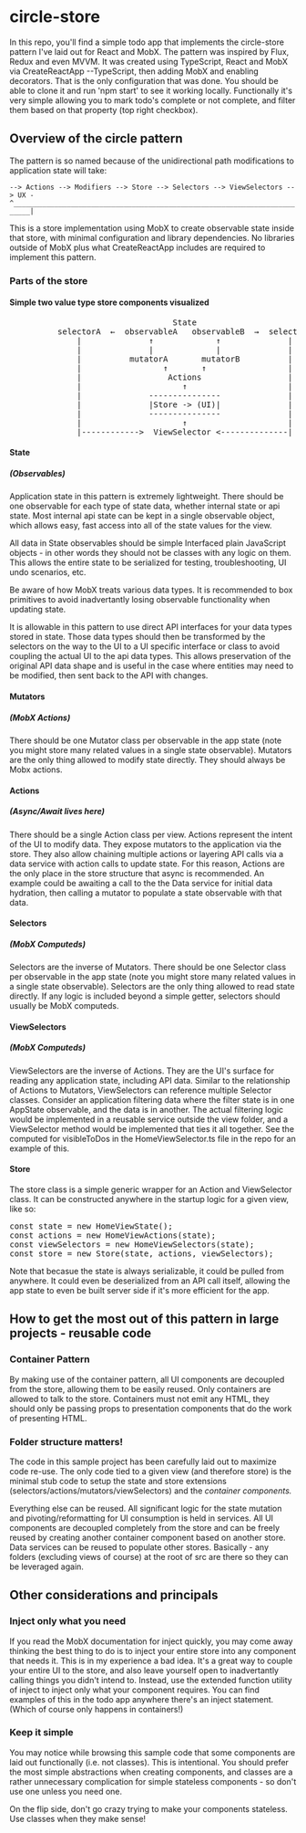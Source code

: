 # circle-store
In this repo, you'll find a simple todo app that implements the circle-store pattern I've laid out for React and MobX.  The pattern was inspired by Flux, Redux and even MVVM.  It was created using TypeScript, React and MobX via CreateReactApp --TypeScript, then adding MobX and enabling decorators.  That is the only configuration that was done. You should be able to clone it and run 'npm start' to see it working locally.  Functionally it's very simple allowing you to mark todo's complete or not complete, and filter them based on that property (top right checkbox).

## Overview of the circle pattern
The pattern is so named because of the unidirectional path modifications to application state will take:

`--> Actions --> Modifiers --> Store --> Selectors --> ViewSelectors --> UX -`
`^__________________________________________________________________________|`

This is a store implementation using MobX to create observable state inside that store, with minimal configuration and library dependencies. No libraries outside of MobX plus what CreateReactApp includes are required to implement this pattern.

### Parts of the store

#### Simple two value type store components visualized

<pre>
                                  State                                
          selectorA  ←  observableA   observableB  →  selectorB        
              |              ↑             ↑              |            
              |              |             |              |
              |          mutatorA       mutatorB          |
              |                 ↑       ↑                 |
              |                  Actions                  |
              |                     ↑                     |
              |              ---------------              |
              |              |Store -> (UI)|              |
              |              ---------------              |
              |                     ↑                     |
              |------------>  ViewSelector <--------------|
</pre>

#### State
##### (Observables)
Application state in this pattern is extremely lightweight.  There should be one observable for each type of state data, whether internal state or api state.  Most internal api state can be kept in a single observable object, which allows easy, fast access into all of the state values for the view.

All data in State observables should be simple Interfaced plain JavaScript objects - in other words they should not be classes with any logic on them. This allows the entire state to be serialized for testing, troubleshooting, UI undo scenarios, etc.

Be aware of how MobX treats various data types.  It is recommended to box primitives to avoid inadvertantly losing observable functionality when updating state.

It is allowable in this pattern to use direct API interfaces for your data types stored in state.  Those data types should then be transformed by the selectors on the way to the UI to a UI specific interface or class to avoid coupling the actual UI to the api data types. This allows preservation of the original API data shape and is useful in the case where entities may need to be modified, then sent back to the API with changes.

#### Mutators
##### (MobX Actions)
There should be one Mutator class per observable in the app state (note you might store many related values in a single state observable). Mutators are the only thing allowed to modify state directly. They should always be Mobx actions.

#### Actions 
##### (Async/Await lives here)
There should be a single Action class per view. Actions represent the intent of the UI to modify data. They expose mutators to the application via the store.  They also allow chaining multiple actions or layering API calls via a data service with action calls to update state.  For this reason, Actions are the only place in the store structure that async is recommended. An example could be awaiting a call to the the Data service for initial data hydration, then calling a mutator to populate a state observable with that data.

#### Selectors
##### (MobX Computeds)
Selectors are the inverse of Mutators. There should be one Selector class per observable in the app state (note you might store many related values in a single state observable). Selectors are the only thing allowed to read state directly. If any logic is included beyond a simple getter, selectors should usually be MobX computeds.

#### ViewSelectors
##### (MobX Computeds)
ViewSelectors are the inverse of Actions.  They are the UI's surface for reading any application state, including API data.  Similar to the relationship of Actions to Mutators, ViewSelectors can reference multiple Selector classes.  Consider an application filtering data where the filter state is in one AppState observable, and the data is in another.  The actual filtering logic would be implemented in a reusable service outside the view folder, and a ViewSelector method would be implemented that ties it all together. See the computed for visibleToDos in the HomeViewSelector.ts file in the repo for an example of this.

#### Store
The store class is a simple generic wrapper for an Action and ViewSelector class.  It can be constructed anywhere in the startup logic for a given view, like so: 
<pre>
const state = new HomeViewState();
const actions = new HomeViewActions(state);
const viewSelectors = new HomeViewSelectors(state);
const store = new Store(state, actions, viewSelectors);
</pre>
Note that becasue the state is always serializable, it could be pulled from anywhere. It could even be deserialized from an API call itself, allowing the app state to even be built server side if it's more efficient for the app.

## How to get the most out of this pattern in large projects - reusable code

### Container Pattern
By making use of the container pattern, all UI components are decoupled from the store, allowing them to be easily reused.  Only containers are allowed to talk to the store. Containers must not emit any HTML, they should only be passing props to presentation components that do the work of presenting HTML.

### Folder structure matters!
The code in this sample project has been carefully laid out to maximize code re-use.  The only code tied to a given view (and therefore store) is the minimal stub code to setup the state and store extensions (selectors/actions/mutators/viewSelectors) and the *container components.*

Everything else can be reused.  All significant logic for the state mutation and pivoting/reformatting for UI consumption is held in services.  All UI components are decoupled completely from the store and can be freely reused by creating another container component based on another store. Data services can be reused to populate other stores. Basically - any folders (excluding views of course) at the root of src are there so they can be leveraged again.

## Other considerations and principals

### Inject only what you need
If you read the MobX documentation for inject quickly, you may come away thinking the best thing to do is to inject your entire store into any component that needs it.  This is in my experience a bad idea.  It's a great way to couple your entire UI to the store, and also leave yourself open to inadvertantly calling things you didn't intend to.  Instead, use the extended function utility of inject to inject only what your component requires.  You can find examples of this in the todo app anywhere there's an inject statement. (Which of course only happens in containers!)

### Keep it simple
You may notice while browsing this sample code that some components are laid out functionally (i.e. not classes).  This is intentional. You should prefer the most simple abstractions when creating components, and classes are a rather unnecessary complication for simple stateless components - so don't use one unless you need one.

On the flip side, don't go crazy trying to make your components stateless.  Use classes when they make sense!
